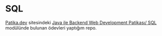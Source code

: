 # SQL
[Patika.dev](https://www.patika.dev) sitesindeki [Java ile Backend Web Development Patikası/ SQL](https://app.patika.dev/moduller/sql) modülünde bulunan ödevleri yaptığım repo.